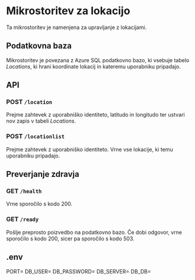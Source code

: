 
# Mikrostoritev za lokacijo
Ta mikrostoritev je namenjena za upravljanje z lokacijami.

## Podatkovna baza
Mikrostoritev je povezana z Azure SQL podatkovno bazo, ki vsebuje tabelo *Locations*, ki hrani koordinate lokacij in kateremu uporabniku pripadajo.

## API

### POST `/location`
Prejme zahtevek z uporabniško identiteto, latitudo in longitudo ter ustvari nov zapis v tabeli *Locations*.

### POST `/locationlist`
Prejme zahtevek z uporabniško identiteto. Vrne vse lokacije, ki temu uporabniku pripadajo.

## Preverjanje zdravja

###  GET `/health`
Vrne sporočilo s kodo 200.

###  GET `/ready`
Pošlje preprosto poizvedbo na podatkovno bazo. Če dobi odgovor, vrne sporočilo s kodo 200, sicer pa sporočilo s kodo 503.

## .env
PORT=
DB_USER=
DB_PASSWORD=
DB_SERVER=
DB_DB=